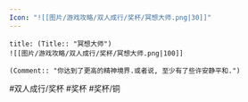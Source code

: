 ```yaml
---
Icon: "![[图片/游戏攻略/双人成行/奖杯/冥想大师.png|30]]"
---
```

```ad-common-bronze-trophy
title: (Title:: "冥想大师")
![[图片/游戏攻略/双人成行/奖杯/冥想大师.png|100]]

(Comment:: "你达到了更高的精神境界.或者说, 至少有了些许安静平和.")
```

#双人成行/奖杯 #奖杯 #奖杯/铜
